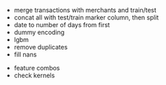 * merge transactions with merchants and train/test
* concat all with test/train marker column, then split
* date to number of days from first
* dummy encoding
* lgbm
* remove duplicates
* fill nans
- feature combos
- check kernels
